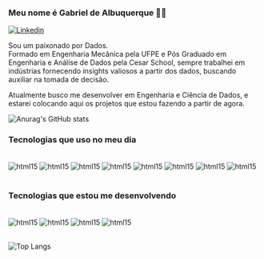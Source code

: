 ### Meu nome é Gabriel de Albuquerque 🙋‍♂️ 
[![Linkedin](https://img.shields.io/badge/LinkedIn-0077B5?style=for-the-badge&logo=linkedin&logoColor=white)](https://www.linkedin.com/in/gabrieldealbuquerque/)

Sou um paixonado por Dados.  
Formado em Engenharia Mecânica pela UFPE e Pós Graduado em Engenharia e Análise de Dados pela Cesar School, sempre trabalhei em indústrias fornecendo insights valiosos a partir dos dados, buscando auxiliar na tomada de decisão.  

Atualmente busco me desenvolver em Engenharia e Ciência de Dados, e estarei colocando aqui os projetos que estou fazendo a partir de agora.

![Anurag's GitHub stats](https://github-readme-stats.vercel.app/api?username=Gabriel-albuq&show_icons=true&theme=tokyonight)

### Tecnologias que uso no meu dia

<div style="display: inline_block"><br/>
    <img align="center" alt="html15" src="https://img.shields.io/badge/power_bi-F2C811?style=for-the-badge&logo=powerbi&logoColor=black"/>
    <img align="center" alt="html15" src="https://img.shields.io/badge/Python-3776AB?style=for-the-badge&logo=python&logoColor=white"/>
    <img align="center" alt="html15" src="https://img.shields.io/badge/scikit--learn-%23F7931E.svg?style=for-the-badge&logo=scikit-learn&logoColor=white"/>
    <img align="center" alt="html15" src="https://img.shields.io/badge/TensorFlow-FF6F00?style=for-the-badge&logo=tensorflow&logoColor=white"/>
    <img align="center" alt="html15" src="https://img.shields.io/badge/opencv-%23white.svg?style=for-the-badge&logo=opencv&logoColor=white"/>
    <img align="center" alt="html15" src="https://img.shields.io/badge/Django-092E20?style=for-the-badge&logo=django&logoColor=white"/>
    <img align="center" alt="html15" src="https://img.shields.io/badge/DJANGO-REST-ff1709?style=for-the-badge&logo=django&logoColor=white&color=ff1709&labelColor=gray"/>
    <img align="center" alt="html15" src="https://img.shields.io/badge/R-276DC3?style=for-the-badge&logo=r&logoColor=white"/>

<div><br>

### Tecnologias que estou me desenvolvendo
<div style="display: inline_block"><br/>
    <img align="center" alt="html15" src="https://img.shields.io/badge/Apache%20Airflow-017CEE?style=for-the-badge&logo=Apache%20Airflow&logoColor=white"/>
    <img align="center" alt="html15" src="https://img.shields.io/badge/Apache%20Spark-FDEE21?style=flat-square&logo=apachespark&logoColor=black"/>
    <img align="center" alt="html15" src="https://img.shields.io/badge/Amazon_AWS-232F3E?style=for-the-badge&logo=amazon-aws&logoColor=white"/>
    <img align="center" alt="html15" src="https://img.shields.io/badge/PostgreSQL-316192?style=for-the-badge&logo=postgresql&logoColor=white"/>
<div><br>

![Top Langs](https://github-readme-stats.vercel.app/api/top-langs/?username=Gabriel-albuq&hide_progress=true)

